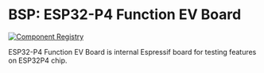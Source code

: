 # BSP: ESP32-P4 Function EV Board

[![Component Registry](https://components.espressif.com/components/espressif/esp32_p4_function_ev_board/badge.svg)](https://components.espressif.com/components/espressif/esp32_p4_function_ev_board)

ESP32-P4 Function EV Board is internal Espressif board for testing features on ESP32P4 chip.
